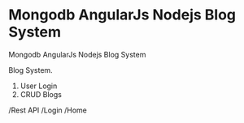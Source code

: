 # Mongodb AngularJs Nodejs Blog System
Mongodb AngularJs Nodejs Blog System

Blog System.

1. User Login
2. CRUD Blogs

/Rest API
/Login
/Home
